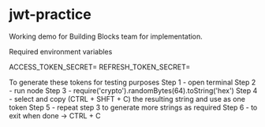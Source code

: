 # jwt-practice
Working demo for Building Blocks team for implementation.

Required environment variables

ACCESS_TOKEN_SECRET=
REFRESH_TOKEN_SECRET=

To generate these tokens for testing purposes
Step 1 - open terminal
Step 2 - run node
Step 3 - require('crypto').randomBytes(64).toString('hex')
Step 4 - select and copy (CTRL + SHFT + C) the resulting string and use as one token
Step 5 - repeat step 3 to generate more strings as required
Step 6 - to exit when done -> CTRL + C
